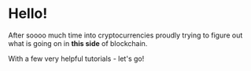 # Hello!

After soooo much time into cryptocurrencies proudly trying to figure out what is going on in **this side** of blockchain.

With a few very helpful tutorials - let's go!
